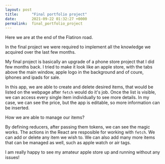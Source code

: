```yaml
---
layout: post
title:      "Final portfolio project"
date:       2021-09-22 01:32:27 +0000
permalink:  final_portfolio_project
---
```



Here we are at the end of the Flatiron road. 

In the final project we were required to implement all the knowledge we acquired over the last few months.

My final project is basically an upgrade of a phone store project that I did few months back. I tried to make it look like an apple store, with the tabs above the main window, apple logo in the background and of coure, iphones and ipads for sale.

In this app, we are able to create and delete desired items, that would be listed on the webpage after `fetch` would do it's job. Once the list is visible, we can access every single item individually to see more details. In my case, we can see the price, but the app is editable, so more information can be inserted.

How we are able to manage our items?

By defining reducers, after passing them tokens, we can see the magic works. The actions in the React are resposible for working with `fetch`. We can add or delete any item we wish to. We can also add many more items that can be managed as well, such as apple watch or air tags. 

I am really happy to see my amateur apple store up and running without any issues!
